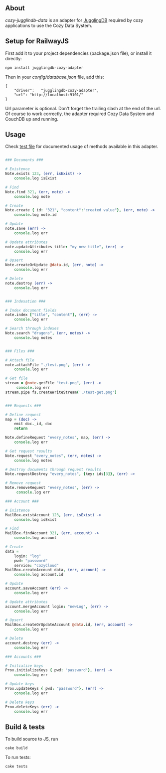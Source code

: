 ## About

*cozy-jugglindb-data* is an adapter for
[JugglingDB](https://github.com/1602/jugglingdb "JugglingDB") required by
cozy applications to use the Cozy Data System.

## Setup for RailwayJS

First add it to your project dependencies (package.json file), or install it
directly:

    npm install jugglingdb-cozy-adapter

Then in your *config/database.json* file, add this:

    {
        "driver":   "jugglingdb-cozy-adapter",
        "url": "http://localhost:9101/"
    }

Url parameter is optional. Don't forget the trailing slash at the end of the
url.  Of course to work correctly, the adapter required Cozy Data System and
CouchDB up and running.

## Usage

Check
[test file](https://github.com/mycozycloud/jugglingdb-cozy-adapter/blob/master/tests.coffee)
for documented usage of methods available in this adapter.

```coffeescript

### Documents ###

# Existence
Note.exists 123, (err, isExist) ->
    console.log isExist

# Find
Note.find 321, (err, note) ->
    console.log note

# Create
Note.create { id: "321", "content":"created value"}, (err, note) ->
    console.log note.id

# Update
note.save (err) ->
    console.log err

# Update attributes
note.updateAttributes title: "my new title", (err) ->
    console.log err

# Upsert
Note.createOrUpdate @data.id, (err, note) ->
    console.log err

# Delete
note.destroy (err) ->
    console.log err


### Indexation ###

# Index document fields
note.index ["title", "content"], (err) ->
    console.log err

# Search through indexes
Note.search "dragons", (err, notes) ->
    console.log notes


### Files ###

# Attach file
note.attachFile "./test.png", (err) ->
    console.log err

# Get file
stream = @note.getFile "test.png", (err) ->
     console.log err
stream.pipe fs.createWriteStream('./test-get.png')


### Requests ###

# Define request
map = (doc) ->
    emit doc._id, doc
    return

Note.defineRequest "every_notes", map, (err) ->
    console.log err

# Get request results
Note.request "every_notes", (err, notes) ->
    console.log notes

# Destroy documents through request results
Note.requestDestroy "every_notes", {key: ids[3]}, (err) ->

# Remove request
Note.removeRequest "every_notes", (err) ->
     console.log err

### Account ###

# Existence
MailBox.existAccount 123, (err, isExist) ->
    console.log isExist

# Find
MailBox.findAccount 321, (err, account) ->
    console.log account

# Create
data =
    login: "log"
    pwd: "password"
    service: "cozyCloud"
MailBox.createAccount data, (err, account) ->
    console.log account.id

# Update
account.saveAccount (err) ->
    console.log err

# Update attributes
account.mergeAccount login: "newLog", (err) ->
    console.log err

# Upsert
MailBox.createOrUpdateAccount @data.id, (err, account) ->
    console.log err

# Delete
account.destroy (err) ->
    console.log err

### Accounts ###

# Initialize keys
Prox.initializeKeys { pwd: "password"}, (err) ->
    console.log err

# Update keys
Prox.updateKeys { pwd: "password"}, (err) ->
    console.log err

# Delete keys
Prox.deleteKeys (err) ->
    console.log err
```

## Build & tests

To build source to JS, run

    cake build

To run tests:

    cake tests
